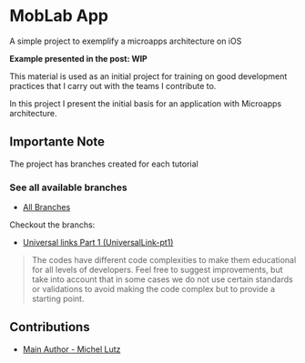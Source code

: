 # MobLab App

A simple project to exemplify a microapps architecture on iOS


**Example presented in the post: WIP**


This material is used as an initial project for training on good development practices that I carry out with the teams I contribute to.

In this project I present the initial basis for an application with Microapps architecture.


## Importante Note

The project has branches created for each tutorial

### See all available branches

- [All Branches](https://github.com/micheltlutz/moblab-ios/branches)

 Checkout the branchs:
- [Universal links Part 1 (UniversalLink-pt1)](https://github.com/micheltlutz/moblab-ios/tree/UniversalLink-pt1) 


> The codes have different code complexities to make them educational for all levels of developers. 
> Feel free to suggest improvements, but take into account that in some cases we do not use certain standards or validations to avoid making the code complex but to provide a starting point.



## Contributions

- [Main Author - Michel Lutz](https://github.com/micheltlutz)
